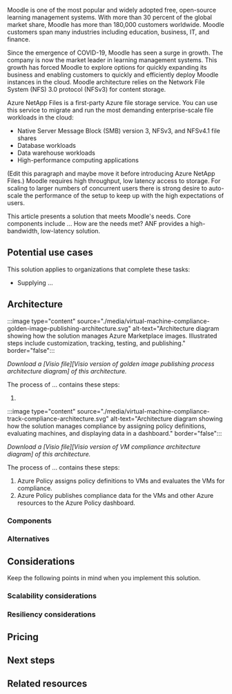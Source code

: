 Moodle is one of the most popular and widely adopted free, open-source learning management systems. With more than 30 percent of the global market share, Moodle has more than 180,000 customers worldwide. Moodle customers span many industries including education, business, IT, and finance.

Since the emergence of COVID-19, Moodle has seen a surge in growth. The company is now the market leader in learning management systems. This growth has forced Moodle to explore options for quickly expanding its business and enabling customers to quickly and efficiently deploy Moodle instances in the cloud. Moodle architecture relies on the Network File System (NFS) 3.0 protocol (NFSv3) for content storage.

Azure NetApp Files is a first-party Azure file storage service. You can use this service to migrate and run the most demanding enterprise-scale file workloads in the cloud:

- Native Server Message Block (SMB) version 3, NFSv3, and NFSv4.1 file shares
- Database workloads
- Data warehouse workloads
- High-performance computing applications

(Edit this paragraph and maybe move it before introducing Azure NetApp Files.) Moodle requires high throughput, low latency access to storage. For scaling to larger numbers of concurrent users there is strong desire to auto-scale the performance of the setup to keep up with the high expectations of users.

This article presents a solution that meets Moodle's needs. Core components include ... How are the needs met? ANF provides a high-bandwidth, low-latency solution.

## Potential use cases

This solution applies to organizations that complete these tasks:

- Supplying ...

## Architecture

:::image type="content" source="./media/virtual-machine-compliance-golden-image-publishing-architecture.svg" alt-text="Architecture diagram showing how the solution manages Azure Marketplace images. Illustrated steps include customization, tracking, testing, and publishing." border="false":::

*Download a [Visio file][Visio version of golden image publishing process architecture diagram] of this architecture.*

The process of ... contains these steps:

1. 

:::image type="content" source="./media/virtual-machine-compliance-track-compliance-architecture.svg" alt-text="Architecture diagram showing how the solution manages compliance by assigning policy definitions, evaluating machines, and displaying data in a dashboard." border="false":::

*Download a [Visio file][Visio version of VM compliance architecture diagram] of this architecture.*

The process of ... contains these steps:

1. Azure Policy assigns policy definitions to VMs and evaluates the VMs for compliance.
1. Azure Policy publishes compliance data for the VMs and other Azure resources to the Azure Policy dashboard.

### Components


### Alternatives


## Considerations

Keep the following points in mind when you implement this solution.

### Scalability considerations


### Resiliency considerations



## Pricing



## Next steps


## Related resources

